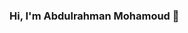 ### Hi, I'm Abdulrahman Mohamoud 👋

<!--
**AbdulrahmanMohamoud73/AbdulrahmanMohamoud73** is a ✨ _special_ ✨ repository because its `README.md` (this file) appears on your GitHub profile.

A ![JavaScript](https://img.shields.io/badge/javascript-%23323330.svg?style=for-the-badge&logo=javascript&logoColor=%23F7DF1E) developer. Enjoy producing elegant solutions to complex problems.  

- 🔭 I’m currently working on a new page for (Dahir IT Solutions)[https://github.com/AbdulrahmanMohamoud73/Dahir-it-app]
- 🌱 I’m currently learning MongoDB
- 📫 How to reach me: By (e-mail)[abdulrahman.mohamoud@dahirit.com] or on (LinkedIn)[https://www.linkedin.com/in/abdulrahman-mohamoud-b52362227/]
- ⚡ Fun fact: I play ♟️
-->
